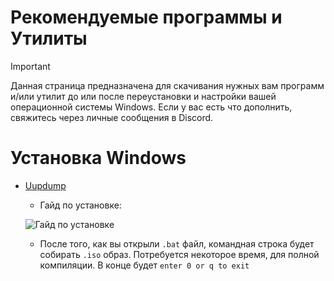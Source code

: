 # Рекомендуемые программы и Утилиты
> [!Important]
> Данная страница предназначена для скачивания нужных вам программ и/или утилит до или после переустановки и настройки вашей операционной системы Windows. Если у вас есть что дополнить, свяжитесь через личные сообщения в Discord.

# Установка Windows
- [Uupdump](https://uupdump.net/)
  - Гайд по установке:
    
  ![Гайд по установке](https://s3.ezgif.com/tmp/ezgif-3-e1c31e7da4.gif)

  - После того, как вы открыли `.bat` файл, командная строка будет собирать `.iso` образ. Потребуется некоторое время, для полной компиляции. В конце будет `enter 0 or q to exit`
